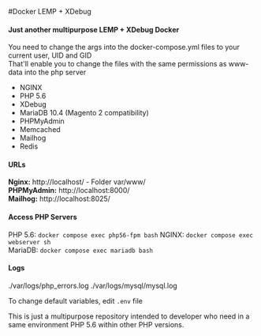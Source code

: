 #Docker LEMP + XDebug

#### Just another multipurpose LEMP + XDebug Docker

You need to change the args into the docker-compose.yml files to your current user, UID and GID \
That'll enable you to change the files with the same permissions as www-data into the php server 

* NGINX
* PHP 5.6
* XDebug
* MariaDB 10.4 (Magento 2 compatibility)
* PHPMyAdmin
* Memcached
* Mailhog
* Redis

#### URLs
**Nginx:** http://localhost/ - Folder var/www/  
**PHPMyAdmin:** http://localhost:8000/  
**Mailhog:** http://localhost:8025/  

#### Access PHP Servers  
PHP 5.6: `docker compose exec php56-fpm bash` 
NGINX: `docker compose exec webserver sh`  
MariaDB: `docker compose exec mariadb bash`

#### Logs
./var/logs/php_errors.log
./var/logs/mysql/mysql.log

To change default variables, edit `.env`  file 

This is just a multipurpose repository intended to developer who need in a same environment PHP 5.6 within other PHP versions.

